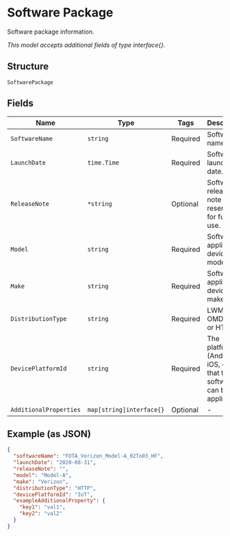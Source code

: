 
# Software Package

Software package information.

*This model accepts additional fields of type interface{}.*

## Structure

`SoftwarePackage`

## Fields

| Name | Type | Tags | Description |
|  --- | --- | --- | --- |
| `SoftwareName` | `string` | Required | Software name. |
| `LaunchDate` | `time.Time` | Required | Software launch date. |
| `ReleaseNote` | `*string` | Optional | Software release note reserved for future use. |
| `Model` | `string` | Required | Software applicable device model. |
| `Make` | `string` | Required | Software applicable device make. |
| `DistributionType` | `string` | Required | LWM2M, OMD-DM or HTTP. |
| `DevicePlatformId` | `string` | Required | The platform (Android, iOS, etc.) that the software can be applied to. |
| `AdditionalProperties` | `map[string]interface{}` | Optional | - |

## Example (as JSON)

```json
{
  "softwareName": "FOTA_Verizon_Model-A_02To03_HF",
  "launchDate": "2020-08-31",
  "releaseNote": "",
  "model": "Model-A",
  "make": "Verizon",
  "distributionType": "HTTP",
  "devicePlatformId": "IoT",
  "exampleAdditionalProperty": {
    "key1": "val1",
    "key2": "val2"
  }
}
```

